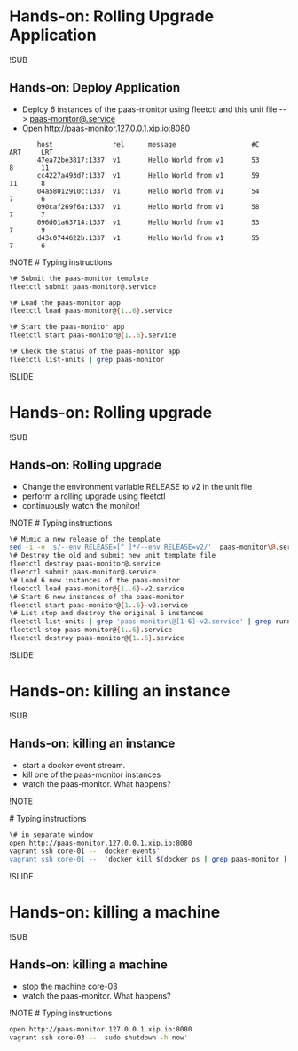 # Hands-on: Rolling Upgrade Application

!SUB
## Hands-on: Deploy Application
* Deploy 6 instances of the paas-monitor using fleetctl and this unit file --> [paas-monitor@.service](https://raw.githubusercontent.com/mvanholsteijn/coreos-container-platform-as-a-service/master/fleet-units/paas-monitor/paas-monitor%40.service)  
* Open http://paas-monitor.127.0.0.1.xip.io:8080

```
       host               rel      message                   #C       ART     LRT
       47ea72be3817:1337  v1       Hello World from v1       53       8       11
       cc4227a493d7:1337  v1       Hello World from v1       59       11      8
       04a58012910c:1337  v1       Hello World from v1       54       7       6
       090caf269f6a:1337  v1       Hello World from v1       58       7       7
       096d01a63714:1337  v1       Hello World from v1       53       7       9
       d43c0744622b:1337  v1       Hello World from v1       55       7       6
```

!NOTE
\# Typing instructions
```bash
\# Submit the paas-monitor template
fleetctl submit paas-monitor@.service

\# Load the paas-monitor app
fleetctl load paas-monitor@{1..6}.service

\# Start the paas-monitor app
fleetctl start paas-monitor@{1..6}.service

\# Check the status of the paas-monitor app
fleetctl list-units | grep paas-monitor
```


!SLIDE
# Hands-on: Rolling upgrade

!SUB
## Hands-on: Rolling upgrade
* Change the environment variable RELEASE to v2 in the unit file
* perform a rolling upgrade using fleetctl
* continuously watch the monitor!

!NOTE
\# Typing instructions
```bash
\# Mimic a new release of the template
sed -i -e 's/--env RELEASE=[^ ]*/--env RELEASE=v2/'  paas-monitor\@.service
\# Destroy the old and submit new unit template file
fleetctl destroy paas-monitor@.service
fleetctl submit paas-monitor@.service
\# Load 6 new instances of the paas-monitor
fleetctl load paas-monitor@{1..6}-v2.service
\# Start 6 new instances of the paas-monitor
fleetctl start paas-monitor@{1..6}-v2.service
\# List stop and destroy the original 6 instances
fleetctl list-units | grep 'paas-monitor\@[1-6]-v2.service' | grep running
fleetctl stop paas-monitor@{1..6}.service
fleetctl destroy paas-monitor@{1..6}.service
```

!SLIDE
# Hands-on: killing an instance

!SUB
## Hands-on: killing an instance
* start a docker event stream.
* kill one of the paas-monitor instances
* watch the paas-monitor. What happens?

!NOTE

\# Typing instructions
```bash
\# in separate window
open http://paas-monitor.127.0.0.1.xip.io:8080
vagrant ssh core-01 --  docker events'
vagrant ssh core-01 --  'docker kill $(docker ps | grep paas-monitor | awk "{ print \$NF;}" | head -1 ) '
```

!SLIDE
# Hands-on: killing a machine

!SUB
## Hands-on: killing a machine
* stop the machine core-03
* watch the paas-monitor. What happens?

!NOTE
\# Typing instructions
```bash
open http://paas-monitor.127.0.0.1.xip.io:8080
vagrant ssh core-03 --  sudo shutdown -h now'
```
